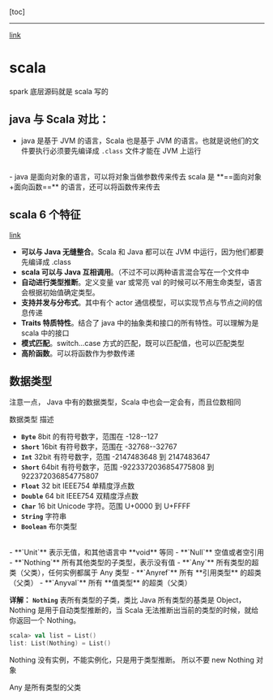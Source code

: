 [toc]

---

[link](https://www.bilibili.com/video/av33997956/?p=1)

# scala

spark 底层源码就是 scala 写的


## java 与 Scala 对比：

- java 是基于 JVM 的语言，Scala 也是基于 JVM 的语言。也就是说他们的文件要执行必须要先编译成 `.class` 文件才能在 JVM 上运行
<br>
- java 是面向对象的语言，可以将对象当做参数传来传去
  scala 是 **==面向对象+面向函数==** 的语言，还可以将函数传来传去



## scala 6 个特征

[link](https://www.bilibili.com/video/av33997956/?p=1)
- **可以与 Java 无缝整合**。Scala 和 Java 都可以在 JVM 中运行，因为他们都要先编译成 .class
- **scala 可以与 Java 互相调用**。（不过不可以两种语言混合写在一个文件中
- **自动进行类型推断**。定义变量 var 或常亮 val 的时候可以不用生命类型，语言会根据初始值确定类型。
- **支持并发与分布式**。其中有个 actor 通信模型，可以实现节点与节点之间的信息传递
- **Traits 特质特性**。结合了 java 中的抽象类和接口的所有特性。可以理解为是 scala 中的接口
- **模式匹配**。switch...case 方式的匹配，既可以匹配值，也可以匹配类型
- **高阶函数**。可以将函数作为参数传递


## 数据类型

注意一点，
Java 中有的数据类型，Scala 中也会一定会有，而且位数相同

数据类型 描述
- **`Byte`** 8bit 的有符号数字，范围在 -128--127
- **`Short`** 16bit 有符号数字，范围在 -32768--32767
- **`Int`** 32bit 有符号数字，范围 -2147483648 到 2147483647
- **`Short`** 64bit 有符号数字，范围 -9223372036854775808 到 922372036854775807
- **`Float`** 32 bit IEEE754 单精度浮点数
- **`Double`** 64 bit IEEE754 双精度浮点数
- **`Char`** 16 bit Unicode 字符。范围 U+0000 到 U+FFFF
- **`String`** 字符串
- **`Boolean`** 布尔类型
<br>
- **`Unit`** 表示无值，和其他语言中 **void** 等同
- **`Null`** 空值或者空引用
- **`Nothing`** 所有其他类型的子类型，表示没有值
- **`Any`** 所有类型的超类（父类），任何实例都属于 Any 类型
- **`Anyref`** 所有 **引用类型** 的超类（父类）
- **`Anyval`** 所有 **值类型** 的超类（父类）


**详解：**
**`Nothing`** 表所有类型的子类，类比 Java 所有类型的基类是 Object，
Nothing 是用于自动类型推断的，当 Scala 无法推断出当前的类型的时候，就给你返回一个 Nothing。
```scala
scala> val list = List()
list: List(Nothing) = List() 
```
Nothing 没有实例，不能实例化，只是用于类型推断。
所以不要 new Nothing 对象



Any 是所有类型的父类 
















